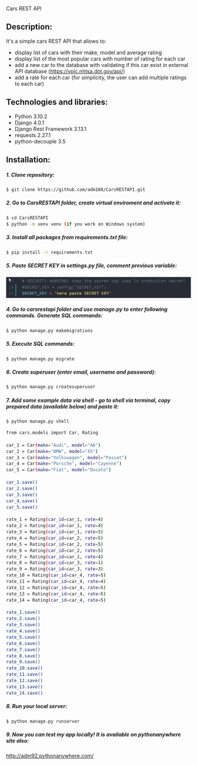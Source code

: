 Cars REST API

## Description:
It's a simple cars REST API that allows to:
- display list of cars with their make, model and average rating
- display list of the most popular cars with number of rating for each car
- add a new car to the database with validating if this car exist in external API database (https://vpic.nhtsa.dot.gov/api/)
- add a rate for each car (for simplicity, the user can add multiple ratings to each car)

## Technologies and libraries:
- Python 3.10.2
- Django 4.0.1
- Django Rest Framework 3.13.1
- requests 2.27.1
- python-decouple 3.5

## Installation:
##### 1. Clone repository:
```sh
$ git clone https://github.com/adm108/CarsRESTAPI.git
```
##### 2. Go to CarsRESTAPI folder, create virtual enviroment and activate it:
```sh
$ cd CarsRESTAPI
$ python -m venv venv (if you work on Windows system)
```
##### 3. Install all packages from requirements.txt file:
```sh
$ pip install -r requirements.txt
```
##### 5. Paste SECRET KEY in settings.py file, comment previous variable:
![alt text](pictures/secret_key.png)
##### 4. Go to carsrestapi folder and use manage.py to enter following commands. Generate SQL commands:
```sh
$ python manage.py makemigrations
```
##### 5. Execute SQL commands:
```sh
$ python manage.py migrate
```
##### 6. Create superuser (enter email, username and password):
```sh
$ python manage.py createsuperuser
```
##### 7. Add some example data via shell - go to shell via terminal, copy prepared data (available below) and paste it:
```sh
$ python manage.py shell
```
```sh
from cars.models import Car, Rating

car_1 = Car(make="Audi", model="A6")
car_2 = Car(make="BMW", model="X5")
car_3 = Car(make="Volkswagen", model="Passat")
car_4 = Car(make="Porsche", model="Cayenne")
car_5 = Car(make="Fiat", model="Ducato")

car_1.save()
car_2.save()
car_3.save()
car_4.save()
car_5.save()

rate_1 = Rating(car_id=car_1, rate=4)
rate_2 = Rating(car_id=car_1, rate=4)
rate_3 = Rating(car_id=car_1, rate=5)
rate_4 = Rating(car_id=car_2, rate=5)
rate_5 = Rating(car_id=car_2, rate=5)
rate_6 = Rating(car_id=car_2, rate=5)
rate_7 = Rating(car_id=car_1, rate=4)
rate_8 = Rating(car_id=car_3, rate=1)
rate_9 = Rating(car_id=car_3, rate=3)
rate_10 = Rating(car_id=car_4, rate=5)
rate_11 = Rating(car_id=car_4, rate=4)
rate_12 = Rating(car_id=car_4, rate=5)
rate_13 = Rating(car_id=car_4, rate=5)
rate_14 = Rating(car_id=car_4, rate=5)

rate_1.save()
rate_2.save()
rate_3.save()
rate_4.save()
rate_5.save()
rate_6.save()
rate_7.save()
rate_8.save()
rate_9.save()
rate_10.save()
rate_11.save()
rate_12.save()
rate_13.save()
rate_14.save()
```
##### 8. Run your local server:
```sh
$ python manage.py runserver
```
##### 9. Now you can test my app locally! It is available on pythonanywhere site also:
http://adm92.pythonanywhere.com/
